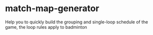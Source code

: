 # match-map-generator
Help you to quickly build the grouping and single-loop schedule of the game, the loop rules apply to badminton
